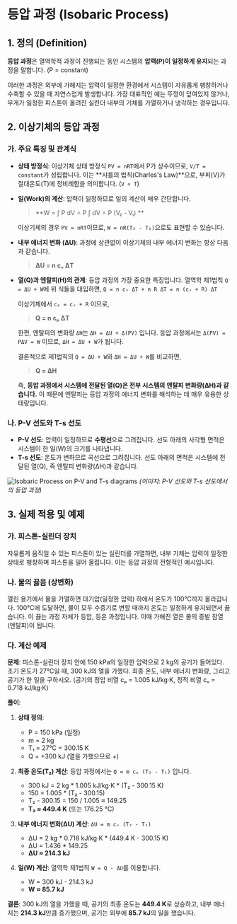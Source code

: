 # 등압 과정 (Isobaric Process)

## 1. 정의 (Definition)
**등압 과정**은 열역학적 과정이 진행되는 동안 시스템의 **압력(P)이 일정하게 유지**되는 과정을 말합니다. (P = constant)

이러한 과정은 외부에 가해지는 압력이 일정한 환경에서 시스템이 자유롭게 팽창하거나 수축할 수 있을 때 자연스럽게 발생합니다. 가장 대표적인 예는 뚜껑이 덮여있지 않거나, 무게가 일정한 피스톤이 올려진 실린더 내부의 기체를 가열하거나 냉각하는 경우입니다.

## 2. 이상기체의 등압 과정

### 가. 주요 특징 및 관계식
- **상태 방정식**: 이상기체 상태 방정식 `PV = nRT`에서 P가 상수이므로, `V/T = constant`가 성립합니다. 이는 **샤를의 법칙(Charles's Law)**으로, 부피(V)가 절대온도(T)에 정비례함을 의미합니다. (`V ∝ T`)

- **일(Work)의 계산**: 압력이 일정하므로 일의 계산이 매우 간단합니다.
  > **W = ∫ P dV = P ∫ dV = P (V₂ - V₁) **
  
  이상기체의 경우 `PV = nRT`이므로, `W = nR(T₂ - T₁)`으로도 표현할 수 있습니다.

- **내부 에너지 변화 (ΔU)**: 과정에 상관없이 이상기체의 내부 에너지 변화는 항상 다음과 같습니다.
  > **ΔU = n cᵥ ΔT**

- **열(Q)과 엔탈피(H)의 관계**: 등압 과정의 가장 중요한 특징입니다.
  열역학 제1법칙 `Q = ΔU + W`에 위 식들을 대입하면,
  `Q = n cᵥ ΔT + n R ΔT = n (cᵥ + R) ΔT`
  
  이상기체에서 `cₚ = cᵥ + R` 이므로,
  > **Q = n cₚ ΔT**
  
  한편, 엔탈피의 변화량 `ΔH`는 `ΔH = ΔU + Δ(PV)` 입니다. 등압 과정에서는 `Δ(PV) = PΔV = W` 이므로, `ΔH = ΔU + W`가 됩니다. 
  
  결론적으로 제1법칙의 `Q = ΔU + W`와 `ΔH = ΔU + W`를 비교하면,
  > **Q = ΔH**
  
  즉, **등압 과정에서 시스템에 전달된 열(Q)은 전부 시스템의 엔탈피 변화량(ΔH)과 같습니다.** 이 때문에 엔탈피는 등압 과정의 에너지 변화를 해석하는 데 매우 유용한 상태량입니다.

### 나. P-V 선도와 T-s 선도
- **P-V 선도**: 압력이 일정하므로 **수평선**으로 그려집니다. 선도 아래의 사각형 면적은 시스템이 한 일(W)의 크기를 나타냅니다.
- **T-s 선도**: 온도가 변하므로 곡선으로 그려집니다. 선도 아래의 면적은 시스템에 전달된 열(Q), 즉 엔탈피 변화량(ΔH)과 같습니다.

![Isobaric Process on P-V and T-s diagrams](https://i.imgur.com/YgXk2fC.png)
*(이미지: P-V 선도와 T-s 선도에서의 등압 과정)*

## 3. 실제 적용 및 예제
### 가. 피스톤-실린더 장치
자유롭게 움직일 수 있는 피스톤이 있는 실린더를 가열하면, 내부 기체는 압력이 일정한 상태로 팽창하며 피스톤을 밀어 올립니다. 이는 등압 과정의 전형적인 예시입니다.

### 나. 물의 끓음 (상변화)
열린 용기에서 물을 가열하면 대기압(일정한 압력) 하에서 온도가 100°C까지 올라갑니다. 100°C에 도달하면, 물이 모두 수증기로 변할 때까지 온도는 일정하게 유지되면서 끓습니다. 이 끓는 과정 자체가 등압, 등온 과정입니다. 이때 가해진 열은 물의 증발 잠열(엔탈피)이 됩니다.

### 다. 계산 예제
**문제**: 피스톤-실린더 장치 안에 150 kPa의 일정한 압력으로 2 kg의 공기가 들어있다. 초기 온도가 27°C일 때, 300 kJ의 열을 가했다. 최종 온도, 내부 에너지 변화량, 그리고 공기가 한 일을 구하시오. (공기의 정압 비열 cₚ = 1.005 kJ/kg·K, 정적 비열 cᵥ = 0.718 kJ/kg·K)

**풀이**:
1.  **상태 정의**:
    - P = 150 kPa (일정)
    - m = 2 kg
    - T₁ = 27°C = 300.15 K
    - Q = +300 kJ (열을 가했으므로 +)

2.  **최종 온도(T₂) 계산**: 등압 과정에서는 `Q = m cₚ (T₂ - T₁)` 입니다.
    - 300 kJ = 2 kg * 1.005 kJ/kg·K * (T₂ - 300.15 K)
    - 150 = 1.005 * (T₂ - 300.15)
    - T₂ - 300.15 = 150 / 1.005 ≈ 149.25
    - **T₂ ≈ 449.4 K** (또는 176.25 °C)

3.  **내부 에너지 변화(ΔU) 계산**: `ΔU = m cᵥ (T₂ - T₁)`
    - ΔU = 2 kg * 0.718 kJ/kg·K * (449.4 K - 300.15 K)
    - ΔU = 1.436 * 149.25
    - **ΔU ≈ 214.3 kJ**

4.  **일(W) 계산**: 열역학 제1법칙 `W = Q - ΔU`를 이용합니다.
    - W = 300 kJ - 214.3 kJ
    - **W ≈ 85.7 kJ**

**결론**: 300 kJ의 열을 가했을 때, 공기의 최종 온도는 **449.4 K**로 상승하고, 내부 에너지는 **214.3 kJ**만큼 증가했으며, 공기는 외부에 **85.7 kJ**의 일을 했습니다.